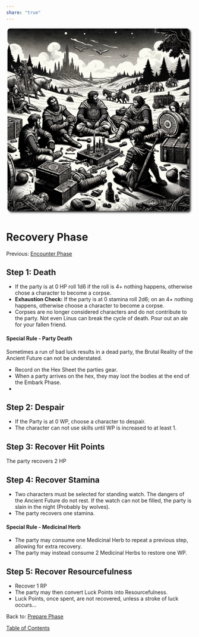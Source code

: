 ```yaml
---
share: "true"
---
```


![recover-phase](./recover-phase.png)    
    
# Recovery Phase    
Previous: [Encounter Phase](./Encounter-Phase.html)    
    
## Step 1: Death    
    
- If the party is at 0 HP roll 1d6 if the roll is 4+ nothing happens, otherwise chose a character to become a corpse.    
- **Exhaustion Check:** If the party is at 0 stamina roll 2d6; on an 4+ nothing happens, otherwise choose a character to become a corpse.    
- Corpses are no longer considered characters and do not contribute to the party. Not even Linus can break the cycle of death. Pour out an ale for your fallen friend.    

#### Special Rule - Party Death

Sometimes a run of bad luck results in a dead party, the Brutal Reality of the Ancient Future can not be understated. 
- Record on the Hex Sheet the parties gear. 
- When a party arrives on the hex, they may loot the bodies at the end of the Embark Phase.
- 
## Step 2: Despair    
    
- If the Party is at 0 WP, choose a character to despair.    
- The character can not use skills until WP is increased to at least 1.    
    
## Step 3: Recover Hit Points    
    
The party recovers 2 HP    
    
## Step 4: Recover Stamina    
    
- Two characters must be selected for standing watch. The dangers of the Ancient Future do not rest. If the watch can not be filled, the party is slain in the night (Probably by wolves).
- The party recovers one stamina.    

#### Special Rule - Medicinal Herb

- The party may consume one Medicinal Herb to repeat a previous step, allowing for extra recovery. 
- The party may instead consume 2 Medicinal Herbs to restore one WP.

## Step 5: Recover Resourcefulness    
    
- Recover 1 RP    
- The party may then convert Luck Points into Resourcefulness.    
- Luck Points, once spent, are not recovered, unless a stroke of luck occurs...    
    
Back to: [Prepare Phase](./Prepare-Phase.html)    
    
[Table of Contents](./Table-of-Contents.html)